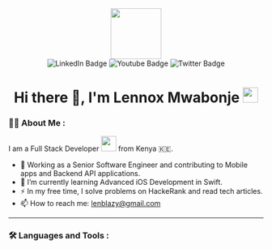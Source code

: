 <div id="header" align="center">
  <img src="https://media.giphy.com/media/M9gbBd9nbDrOTu1Mqx/giphy.gif" width="100"/>
  <div id="badges">
  <img src="https://img.shields.io/badge/LinkedIn-blue?style=for-the-badge&logo=linkedin&logoColor=white" alt="LinkedIn Badge"/>
  <img src="https://img.shields.io/badge/YouTube-red?style=for-the-badge&logo=youtube&logoColor=white" alt="Youtube Badge"/>
  <img src="https://img.shields.io/badge/Twitter-blue?style=for-the-badge&logo=twitter&logoColor=white" alt="Twitter Badge"/>
  </div>
  <img src="https://komarev.com/ghpvc/?username=lenblazy&style=flat-square&color=blue" alt=""/>
  <h1>
    Hi there 👋, I'm Lennox Mwabonje
  <img src="https://media.giphy.com/media/hvRJCLFzcasrR4ia7z/giphy.gif" width="30px"/>
  </h1>
</div>
 
### :man_technologist: About Me :
I am a Full Stack Developer <img src="https://media.giphy.com/media/WUlplcMpOCEmTGBtBW/giphy.gif" width="30"> from Kenya :kenya:.

- 🔭 Working as a Senior Software Engineer and contributing to Mobile apps and Backend API applications.
- 🌱 I’m currently learning Advanced iOS Development in Swift.
- ⚡ In my free time, I solve problems on HackeRank and read tech articles.
- 📫 How to reach me: lenblazy@gmail.com

---

### :hammer_and_wrench: Languages and Tools :
